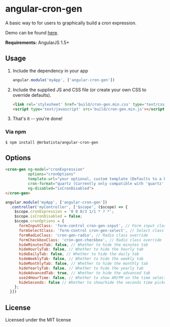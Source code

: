 # angular-cron-gen

A basic way to for users to graphically build a cron expression.

Demo can be found [here](https://vincentjames501.github.io/angular-cron-gen/).

**Requirements:** AngularJS 1.5+

## Usage

1. Include the dependency in your app

    ```js
    angular.module('myApp', ['angular-cron-gen'])
    ```

2. Include the supplied JS and CSS file (or create your own CSS to override defaults).

    ```html
    <link rel='stylesheet' href='build/cron-gen.min.css' type='text/css' media='all' />
    <script type='text/javascript' src='build/cron-gen.min.js'></script>
    ```

3. That's it -- you're done!

### Via npm

```
$ npm install @mrbatista/angular-cron-gen
```

## Options

```html
<cron-gen ng-model="cronExpression"
          options="cronOptions"
          template-url="your optional, custom template (Defaults to a bootstrap 3 template)"
          cron-format="quartz (Currently only compatible with 'quartz' and defaults to 'quartz')"
          ng-disabled="isCronDisabled">
</cron-gen>
```

```js
angular.module('myApp', ['angular-cron-gen'])
  .controller('myController', ['$scope', ($scope) => {
    $scope.cronExpression = '0 0 0/3 1/1 * ? *';
    $scope.isCronDisabled = false;
    $scope.cronOptions = {
      formInputClass: 'form-control cron-gen-input', // Form input class override
      formSelectClass: 'form-control cron-gen-select', // Select class override
      formRadioClass: 'cron-gen-radio', // Radio class override
      formCheckboxClass: 'cron-gen-checkbox', // Radio class override
      hideMinutesTab: false, // Whether to hide the minutes tab
      hideHourlyTab: false, // Whether to hide the hourly tab
      hideDailyTab: false, // Whether to hide the daily tab
      hideWeeklyTab: false, // Whether to hide the weekly tab
      hideMonthlyTab: false, // Whether to hide the monthly tab
      hideYearlyTab: false, // Whether to hide the yearly tab
      hideAdvancedTab: true, // Whether to hide the advanced tab
      use24HourTime: false, // Whether to show AM/PM on the time selectors
      hideSeconds: false // Whether to show/hide the seconds time picker
    };
  }])
```

## License

Licensed under the MIT license
